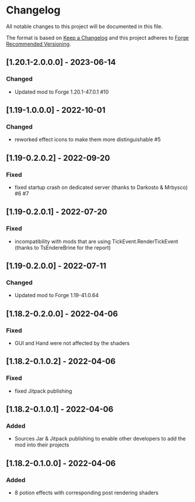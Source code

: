 # Changelog
All notable changes to this project will be documented in this file.

The format is based on [Keep a Changelog](http://keepachangelog.com/en/1.0.0/) and this project adheres to [Forge Recommended Versioning](https://mcforge.readthedocs.io/en/latest/conventions/versioning/).

## [1.20.1-2.0.0.0] - 2023-06-14
### Changed
- Updated mod to Forge 1.20.1-47.0.1 #10

## [1.19-1.0.0.0] - 2022-10-01
### Changed
- reworked effect icons to make them more distinguishable #5

## [1.19-0.2.0.2] - 2022-09-20
### Fixed
- fixed startup crash on dedicated server (thanks to Darkosto & Mrbysco) #6 #7

## [1.19-0.2.0.1] - 2022-07-20
### Fixed
- incompatibility with mods that are using TickEvent.RenderTickEvent (thanks to TsEndereBrine for the report)

## [1.19-0.2.0.0] - 2022-07-11
### Changed
- Updated mod to Forge 1.19-41.0.64

## [1.18.2-0.2.0.0] - 2022-04-06
### Fixed
- GUI and Hand were not affected by the shaders

## [1.18.2-0.1.0.2] - 2022-04-06
### Fixed
- fixed Jitpack publishing

## [1.18.2-0.1.0.1] - 2022-04-06
### Added
- Sources Jar & Jitpack publishing to enable other developers to add the mod into their projects

## [1.18.2-0.1.0.0] - 2022-04-06
### Added
- 8 potion effects with corresponding post rendering shaders
